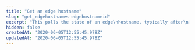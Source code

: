 ```yaml
---
title: "Get an edge hostname"
slug: "get_edgehostnames-edgehostnameid"
excerpt: "This polls the state of an edge\nhostname, typically after\n[creating a new edge hostname](#postedgehostnames).\nThe response tells you whether the CNAME has been fully\ndistributed across the network. If the hostname's `status` is\n`ACTIVE`, the process is complete. Until then, you typically\nsee values of `ZONE1`, `ZONE2`, `ZONE3`, or simply `PENDING`."
hidden: false
createdAt: "2020-06-05T12:55:45.978Z"
updatedAt: "2020-06-05T12:55:45.978Z"
---
```

